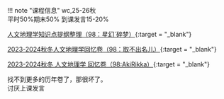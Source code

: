 !!! note "课程信息"
    wc,25-26秋  
    平时50%期末50%
    到课发言15-20%
    

[人文地理学知识点提纲整理（98：星幻`碎梦）](https://www.cc98.org/topic/6089212){:target = "_blank"}

[2023-2024秋冬人文地理学回忆卷（98：取不出名儿）](https://www.cc98.org/topic/5797458){:target = "_blank"}  

[2023-2024秋冬 人文地理学 回忆卷（98:AkiRikka）](https://www.cc98.org/topic/5797450){:target = "_blank"}  

找不到更多的历年卷了，那很坏了。  
讨厌上课发言  